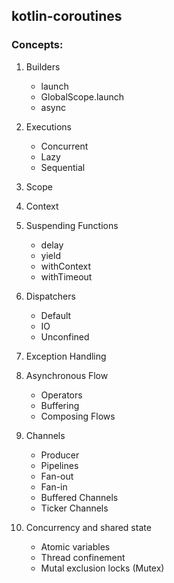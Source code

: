 ## kotlin-coroutines

### Concepts:

1. Builders
   * launch
   * GlobalScope.launch
   * async

2. Executions
   * Concurrent
   * Lazy
   * Sequential

3. Scope

4. Context

5. Suspending Functions
   * delay
   * yield
   * withContext
   * withTimeout

6. Dispatchers
   * Default
   * IO
   * Unconfined

7. Exception Handling

8. Asynchronous Flow
   * Operators
   * Buffering
   * Composing Flows

9. Channels
   * Producer
   * Pipelines
   * Fan-out
   * Fan-in
   * Buffered Channels
   * Ticker Channels

10. Concurrency and shared state
    * Atomic variables
    * Thread confinement
    * Mutal exclusion locks (Mutex)
  
